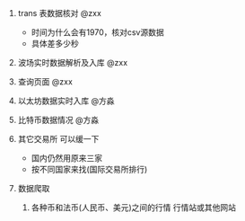 1. trans 表数据核对 @zxx
   - 时间为什么会有1970，核对csv源数据
   - 具体差多少秒
  
2. 波场实时数据解析及入库 @zxx

3. 查询页面 @zxx

4. 以太坊数据实时入库 @方淼

5. 比特币数据情况 @方淼
6. 其它交易所 可以缓一下
   - 国内仍然用原来三家
   - 按不同国家来找(国际交易所排行) 
7. 数据爬取
   1. 各种币和法币(人民币、美元)之间的行情  行情站或其他网站